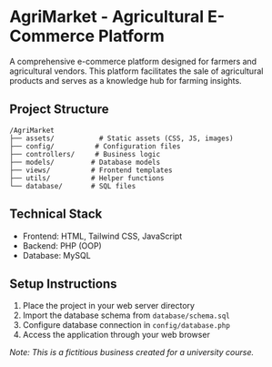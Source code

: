 # AgriMarket - Agricultural E-Commerce Platform

A comprehensive e-commerce platform designed for farmers and agricultural vendors. This platform facilitates the sale of agricultural products and serves as a knowledge hub for farming insights.

## Project Structure
```
/AgriMarket
├── assets/           # Static assets (CSS, JS, images)
├── config/          # Configuration files
├── controllers/     # Business logic
├── models/         # Database models
├── views/          # Frontend templates
├── utils/          # Helper functions
└── database/       # SQL files
```

## Technical Stack
- Frontend: HTML, Tailwind CSS, JavaScript
- Backend: PHP (OOP)
- Database: MySQL

## Setup Instructions
1. Place the project in your web server directory
2. Import the database schema from `database/schema.sql`
3. Configure database connection in `config/database.php`
4. Access the application through your web browser

*Note: This is a fictitious business created for a university course.*
